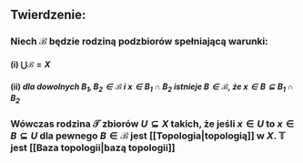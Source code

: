 ## **Twierdzenie**:
### Niech $\mathcal{B}$ będzie rodziną podzbiorów spełniającą warunki:
#### (i) $\bigcup\mathcal{B}=X$
#### (ii) *dla dowolnych $B_1,B_2\in\mathcal{B}$ i $x\in B_1\cap B_2$ istnieje $B\in\mathcal{B}$, że $x\in B \subseteq B_1\cap B_2$*
### Wówczas rodzina $\mathcal{T}$ zbiorów $U\subseteq X$ takich, że jeśli $x\in U$ to $x\in B \subseteq U$ dla pewnego $B\in\mathcal{B}$ jest [[Topologia|topologią]] w $X$. $\mathbb{T}$ jest [[Baza topologii|bazą topologii]]